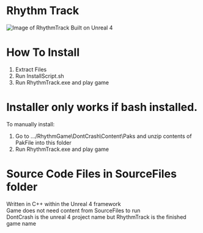 # Rhythm Track
![Image of RhythmTrack](https://cdn.discordapp.com/attachments/454248926963564556/454251166814044181/RhythmTrack.png)
Built on Unreal 4

# How To Install
1. Extract Files 
2. Run InstallScript.sh
3. Run RhythmTrack.exe and play game

# Installer only works if bash installed. 
To manually install:
1. Go to .../RhythmGame\DontCrash\Content\Paks and unzip contents of PakFile into this folder
2. Run RhythmTrack.exe and play game

# Source Code Files in SourceFiles folder
Written in C++ within the Unreal 4 framework
<br>
Game does not need content from SourceFiles to run
<br>
DontCrash is the unreal 4 project name but RhythmTrack is the finished game name
